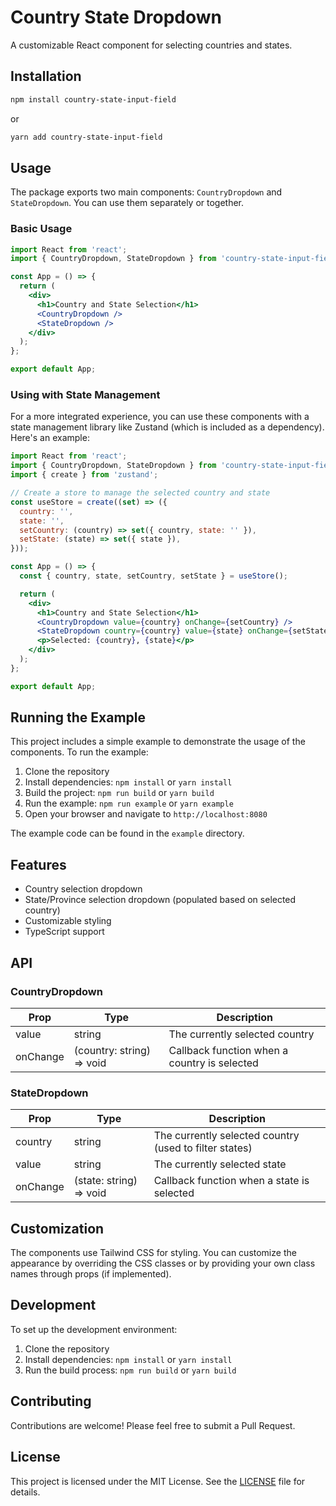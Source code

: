 # Country State Dropdown

A customizable React component for selecting countries and states.

## Installation

```bash
npm install country-state-input-field
```

or

```bash
yarn add country-state-input-field
```

## Usage

The package exports two main components: `CountryDropdown` and `StateDropdown`. You can use them separately or together.

### Basic Usage

```jsx
import React from 'react';
import { CountryDropdown, StateDropdown } from 'country-state-input-field';

const App = () => {
  return (
    <div>
      <h1>Country and State Selection</h1>
      <CountryDropdown />
      <StateDropdown />
    </div>
  );
};

export default App;
```

### Using with State Management

For a more integrated experience, you can use these components with a state management library like Zustand (which is included as a dependency). Here's an example:

```jsx
import React from 'react';
import { CountryDropdown, StateDropdown } from 'country-state-input-field';
import { create } from 'zustand';

// Create a store to manage the selected country and state
const useStore = create((set) => ({
  country: '',
  state: '',
  setCountry: (country) => set({ country, state: '' }),
  setState: (state) => set({ state }),
}));

const App = () => {
  const { country, state, setCountry, setState } = useStore();

  return (
    <div>
      <h1>Country and State Selection</h1>
      <CountryDropdown value={country} onChange={setCountry} />
      <StateDropdown country={country} value={state} onChange={setState} />
      <p>Selected: {country}, {state}</p>
    </div>
  );
};

export default App;
```

## Running the Example

This project includes a simple example to demonstrate the usage of the components. To run the example:

1. Clone the repository
2. Install dependencies: `npm install` or `yarn install`
3. Build the project: `npm run build` or `yarn build`
4. Run the example: `npm run example` or `yarn example`
5. Open your browser and navigate to `http://localhost:8080`

The example code can be found in the `example` directory.

## Features

- Country selection dropdown
- State/Province selection dropdown (populated based on selected country)
- Customizable styling
- TypeScript support

## API

### CountryDropdown

| Prop | Type | Description |
|------|------|-------------|
| value | string | The currently selected country |
| onChange | (country: string) => void | Callback function when a country is selected |

### StateDropdown

| Prop | Type | Description |
|------|------|-------------|
| country | string | The currently selected country (used to filter states) |
| value | string | The currently selected state |
| onChange | (state: string) => void | Callback function when a state is selected |

## Customization

The components use Tailwind CSS for styling. You can customize the appearance by overriding the CSS classes or by providing your own class names through props (if implemented).

## Development

To set up the development environment:

1. Clone the repository
2. Install dependencies: `npm install` or `yarn install`
3. Run the build process: `npm run build` or `yarn build`

## Contributing

Contributions are welcome! Please feel free to submit a Pull Request.

## License

This project is licensed under the MIT License. See the [LICENSE](LICENSE) file for details.
